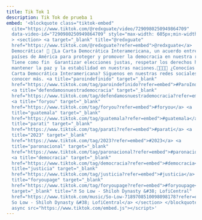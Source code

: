```yaml
---
title: Tik Tok 1
description: Tik Tok de prueba 1
embed: '<blockquote class="tiktok-embed"
  cite="https://www.tiktok.com/@redxguate/video/7290980250949864709"
  data-video-id="7290980250949864709" style="max-width: 605px;min-width: 325px;"
  > <section> <a target="_blank" title="@redxguate"
  href="https://www.tiktok.com/@redxguate?refer=embed">@redxguate</a> !Alerta
  Democrática! 🚨 🔹La Carta Democrática Interamericana, un acuerdo entre los
  países de América para proteger y promover la democracia en nuestra región.
  Tiene como fin  Garantizar elecciones justas, respetar los derechos humanos y
  mantener la paz y la estabilidad en nuestras naciones.💪🏻🇬🇹 ¿Conocías ya la
  Carta Democrática Interamericana? Siguenos en nuestras redes sociales para
  conocer más. <a title="paroindefinido" target="_blank"
  href="https://www.tiktok.com/tag/paroindefinido?refer=embed">#ParoIndefinido</a>
  <a title="defendamosnuestrademocracia" target="_blank"
  href="https://www.tiktok.com/tag/defendamosnuestrademocracia?refer=embed">#DefendamosNuestraDemocracia</a>
  <a title="foryou" target="_blank"
  href="https://www.tiktok.com/tag/foryou?refer=embed">#foryou</a> <a
  title="guatemala" target="_blank"
  href="https://www.tiktok.com/tag/guatemala?refer=embed">#guatemala</a> <a
  title="parati" target="_blank"
  href="https://www.tiktok.com/tag/parati?refer=embed">#parati</a> <a
  title="2023" target="_blank"
  href="https://www.tiktok.com/tag/2023?refer=embed">#2023</a> <a
  title="paronacional" target="_blank"
  href="https://www.tiktok.com/tag/paronacional?refer=embed">#paronacional</a>
  <a title="democracia" target="_blank"
  href="https://www.tiktok.com/tag/democracia?refer=embed">#democracia</a> <a
  title="justicia" target="_blank"
  href="https://www.tiktok.com/tag/justicia?refer=embed">#justicia</a> <a
  title="foryoupage" target="_blank"
  href="https://www.tiktok.com/tag/foryoupage?refer=embed">#foryoupage</a> <a
  target="_blank" title="♬ So Low - Shiloh Dynasty &#38; LofiCentral"
  href="https://www.tiktok.com/music/So-Low-7189708510098098178?refer=embed">♬
  So Low - Shiloh Dynasty &#38; LofiCentral</a> </section> </blockquote> <script
  async src="https://www.tiktok.com/embed.js"></script>'
---
```

